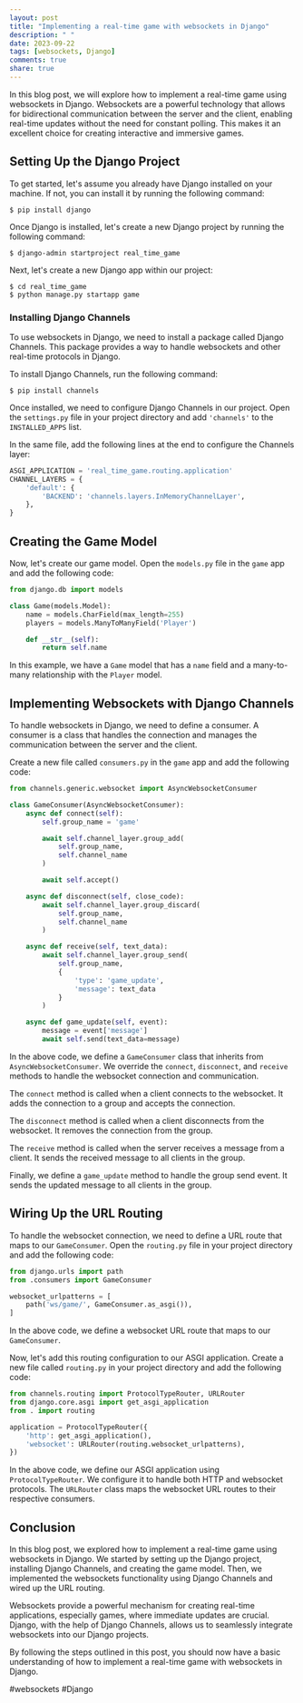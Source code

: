```yaml
---
layout: post
title: "Implementing a real-time game with websockets in Django"
description: " "
date: 2023-09-22
tags: [websockets, Django]
comments: true
share: true
---
```


In this blog post, we will explore how to implement a real-time game using websockets in Django. Websockets are a powerful technology that allows for bidirectional communication between the server and the client, enabling real-time updates without the need for constant polling. This makes it an excellent choice for creating interactive and immersive games.

## Setting Up the Django Project

To get started, let's assume you already have Django installed on your machine. If not, you can install it by running the following command:

```shell
$ pip install django
```

Once Django is installed, let's create a new Django project by running the following command:

```shell
$ django-admin startproject real_time_game
```

Next, let's create a new Django app within our project:

```shell
$ cd real_time_game
$ python manage.py startapp game
```

### Installing Django Channels

To use websockets in Django, we need to install a package called Django Channels. This package provides a way to handle websockets and other real-time protocols in Django.

To install Django Channels, run the following command:

```shell
$ pip install channels
```

Once installed, we need to configure Django Channels in our project. Open the `settings.py` file in your project directory and add `'channels'` to the `INSTALLED_APPS` list.

In the same file, add the following lines at the end to configure the Channels layer:

```python
ASGI_APPLICATION = 'real_time_game.routing.application'
CHANNEL_LAYERS = {
    'default': {
        'BACKEND': 'channels.layers.InMemoryChannelLayer',
    },
}
```

## Creating the Game Model

Now, let's create our game model. Open the `models.py` file in the `game` app and add the following code:

```python
from django.db import models

class Game(models.Model):
    name = models.CharField(max_length=255)
    players = models.ManyToManyField('Player')

    def __str__(self):
        return self.name
```

In this example, we have a `Game` model that has a `name` field and a many-to-many relationship with the `Player` model.

## Implementing Websockets with Django Channels

To handle websockets in Django, we need to define a consumer. A consumer is a class that handles the connection and manages the communication between the server and the client.

Create a new file called `consumers.py` in the `game` app and add the following code:

```python
from channels.generic.websocket import AsyncWebsocketConsumer

class GameConsumer(AsyncWebsocketConsumer):
    async def connect(self):
        self.group_name = 'game'

        await self.channel_layer.group_add(
            self.group_name,
            self.channel_name
        )

        await self.accept()

    async def disconnect(self, close_code):
        await self.channel_layer.group_discard(
            self.group_name,
            self.channel_name
        )

    async def receive(self, text_data):
        await self.channel_layer.group_send(
            self.group_name,
            {
                'type': 'game_update',
                'message': text_data
            }
        )

    async def game_update(self, event):
        message = event['message']
        await self.send(text_data=message)
```

In the above code, we define a `GameConsumer` class that inherits from `AsyncWebsocketConsumer`. We override the `connect`, `disconnect`, and `receive` methods to handle the websocket connection and communication.

The `connect` method is called when a client connects to the websocket. It adds the connection to a group and accepts the connection.

The `disconnect` method is called when a client disconnects from the websocket. It removes the connection from the group.

The `receive` method is called when the server receives a message from a client. It sends the received message to all clients in the group.

Finally, we define a `game_update` method to handle the group send event. It sends the updated message to all clients in the group.

## Wiring Up the URL Routing

To handle the websocket connection, we need to define a URL route that maps to our `GameConsumer`. Open the `routing.py` file in your project directory and add the following code:

```python
from django.urls import path
from .consumers import GameConsumer

websocket_urlpatterns = [
    path('ws/game/', GameConsumer.as_asgi()),
]
```

In the above code, we define a websocket URL route that maps to our `GameConsumer`.

Now, let's add this routing configuration to our ASGI application. Create a new file called `routing.py` in your project directory and add the following code:

```python
from channels.routing import ProtocolTypeRouter, URLRouter
from django.core.asgi import get_asgi_application
from . import routing

application = ProtocolTypeRouter({
    'http': get_asgi_application(),
    'websocket': URLRouter(routing.websocket_urlpatterns),
})
```

In the above code, we define our ASGI application using `ProtocolTypeRouter`. We configure it to handle both HTTP and websocket protocols. The `URLRouter` class maps the websocket URL routes to their respective consumers.

## Conclusion

In this blog post, we explored how to implement a real-time game using websockets in Django. We started by setting up the Django project, installing Django Channels, and creating the game model. Then, we implemented the websockets functionality using Django Channels and wired up the URL routing.

Websockets provide a powerful mechanism for creating real-time applications, especially games, where immediate updates are crucial. Django, with the help of Django Channels, allows us to seamlessly integrate websockets into our Django projects.

By following the steps outlined in this post, you should now have a basic understanding of how to implement a real-time game with websockets in Django.

#websockets #Django